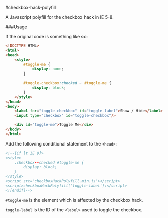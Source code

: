 #checkbox-hack-polyfill

A Javascript polyfill for the checkbox hack in IE 5-8.

###Usage

If the original code is something like so:

```html
<!DOCTYPE HTML>
<html>
<head>
    <style>
        #toggle-me {
            display: none;
        }

        #toggle-checkbox:checked ~ #toggle-me {
            display: block;
        }
    </style>
</head>
<body>
    <label for="toggle-checkbox" id="toggle-label">Show / Hide</label>
    <input type="checkbox" id="toggle-checkbox"/>

    <div id="toggle-me">Toggle Me</div>
</body>
</html>
```

Add the following conditional statement to the `<head>`:

```html
<!--[if lt IE 9]>
<style>
    .checkbox--checked #toggle-me {
        display: block;
    }
</style>
<script src="checkboxHackPolyfill.min.js"></script>
<script>checkboxHackPolyfill('toggle-label');</script>
<![endif]-->
```

`#toggle-me` is the element which is affected by the checkbox hack.

`toggle-label` is the ID of the `<label>` used to toggle the checkbox.